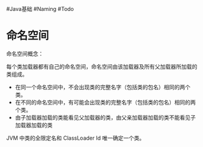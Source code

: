 #Java基础 #Naming #Todo 
# 命名空间
命名空间概念：

每个类加载器都有自己的命名空间，命名空间由该加载器及所有父加载器所加载的类组成。

- 在同一个命名空间中，不会出现类的完整名字（包括类的包名）相同的两个类。
- 在不同的命名空间中，有可能会出现类的完整名字（包括类的包名）相同的两个类。  
- 由子加载器加载的类能看见父加载器的类，由父亲加载器加载的类不能看见子加载器加载的类

JVM 中类的全限定名和 ClassLoader Id 唯一确定一个类。